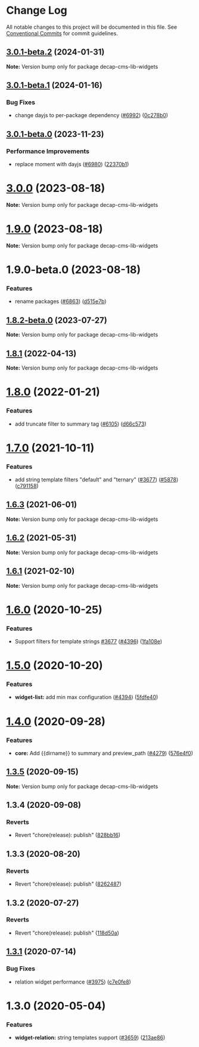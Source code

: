 # Change Log

All notable changes to this project will be documented in this file.
See [Conventional Commits](https://conventionalcommits.org) for commit guidelines.

## [3.0.1-beta.2](https://github.com/decaporg/decap-cms/compare/decap-cms-lib-widgets@3.0.1-beta.1...decap-cms-lib-widgets@3.0.1-beta.2) (2024-01-31)

**Note:** Version bump only for package decap-cms-lib-widgets

## [3.0.1-beta.1](https://github.com/decaporg/decap-cms/compare/decap-cms-lib-widgets@3.0.1-beta.0...decap-cms-lib-widgets@3.0.1-beta.1) (2024-01-16)

### Bug Fixes

- change dayjs to per-package dependency ([#6992](https://github.com/decaporg/decap-cms/issues/6992)) ([0c278b0](https://github.com/decaporg/decap-cms/commit/0c278b0a83d93233d3b3e860d3029df20fe1c501))

## [3.0.1-beta.0](https://github.com/decaporg/decap-cms/compare/decap-cms-lib-widgets@3.0.0...decap-cms-lib-widgets@3.0.1-beta.0) (2023-11-23)

### Performance Improvements

- replace moment with dayjs ([#6980](https://github.com/decaporg/decap-cms/issues/6980)) ([22370b1](https://github.com/decaporg/decap-cms/commit/22370b13e49a4a5f58a60ebd4bc40ce4b141eb11))

# [3.0.0](https://github.com/decaporg/decap-cms/compare/decap-cms-lib-widgets@1.9.0...decap-cms-lib-widgets@3.0.0) (2023-08-18)

**Note:** Version bump only for package decap-cms-lib-widgets

# [1.9.0](https://github.com/decaporg/decap-cms/compare/decap-cms-lib-widgets@1.9.0-beta.0...decap-cms-lib-widgets@1.9.0) (2023-08-18)

**Note:** Version bump only for package decap-cms-lib-widgets

# 1.9.0-beta.0 (2023-08-18)

### Features

- rename packages ([#6863](https://github.com/decaporg/decap-cms/issues/6863)) ([d515e7b](https://github.com/decaporg/decap-cms/commit/d515e7bd33216a775d96887b08c4f7b1962941bb))

## [1.8.2-beta.0](https://github.com/decaporg/decap-cms/compare/decap-cms-lib-widgets@1.8.1...decap-cms-lib-widgets@1.8.2-beta.0) (2023-07-27)

**Note:** Version bump only for package decap-cms-lib-widgets

## [1.8.1](https://github.com/decaporg/decap-cms/compare/decap-cms-lib-widgets@1.8.0...decap-cms-lib-widgets@1.8.1) (2022-04-13)

**Note:** Version bump only for package decap-cms-lib-widgets

# [1.8.0](https://github.com/decaporg/decap-cms/compare/decap-cms-lib-widgets@1.7.0...decap-cms-lib-widgets@1.8.0) (2022-01-21)

### Features

- add truncate filter to summary tag ([#6105](https://github.com/decaporg/decap-cms/issues/6105)) ([d66c573](https://github.com/decaporg/decap-cms/commit/d66c573697c6a66919e048f0fde9cf2f8ea6acac))

# [1.7.0](https://github.com/decaporg/decap-cms/compare/decap-cms-lib-widgets@1.6.3...decap-cms-lib-widgets@1.7.0) (2021-10-11)

### Features

- add string template filters "default" and "ternary" ([#3677](https://github.com/decaporg/decap-cms/issues/3677)) ([#5878](https://github.com/decaporg/decap-cms/issues/5878)) ([c791158](https://github.com/decaporg/decap-cms/commit/c791158dd5ea8ea03930f9881a86c71cb1770836))

## [1.6.3](https://github.com/decaporg/decap-cms/tree/master/packages/decap-cms-lib-widgets/compare/decap-cms-lib-widgets@1.6.2...decap-cms-lib-widgets@1.6.3) (2021-06-01)

**Note:** Version bump only for package decap-cms-lib-widgets

## [1.6.2](https://github.com/decaporg/decap-cms/tree/master/packages/decap-cms-lib-widgets/compare/decap-cms-lib-widgets@1.6.1...decap-cms-lib-widgets@1.6.2) (2021-05-31)

**Note:** Version bump only for package decap-cms-lib-widgets

## [1.6.1](https://github.com/decaporg/decap-cms/tree/master/packages/decap-cms-lib-widgets/compare/decap-cms-lib-widgets@1.6.0...decap-cms-lib-widgets@1.6.1) (2021-02-10)

**Note:** Version bump only for package decap-cms-lib-widgets

# [1.6.0](https://github.com/decaporg/decap-cms/tree/master/packages/decap-cms-lib-widgets/compare/decap-cms-lib-widgets@1.5.0...decap-cms-lib-widgets@1.6.0) (2020-10-25)

### Features

- Support filters for template strings [#3677](https://github.com/decaporg/decap-cms/tree/master/packages/decap-cms-lib-widgets/issues/3677) ([#4396](https://github.com/decaporg/decap-cms/tree/master/packages/decap-cms-lib-widgets/issues/4396)) ([1fa108e](https://github.com/decaporg/decap-cms/tree/master/packages/decap-cms-lib-widgets/commit/1fa108ee67b7e992a4d2a61cde13df7917e103be))

# [1.5.0](https://github.com/decaporg/decap-cms/tree/master/packages/decap-cms-lib-widgets/compare/decap-cms-lib-widgets@1.4.0...decap-cms-lib-widgets@1.5.0) (2020-10-20)

### Features

- **widget-list:** add min max configuration ([#4394](https://github.com/decaporg/decap-cms/tree/master/packages/decap-cms-lib-widgets/issues/4394)) ([5fdfe40](https://github.com/decaporg/decap-cms/tree/master/packages/decap-cms-lib-widgets/commit/5fdfe40dd29e9e22c9ae7d6219bc057f7ea7280b))

# [1.4.0](https://github.com/decaporg/decap-cms/tree/master/packages/decap-cms-lib-widgets/compare/decap-cms-lib-widgets@1.3.5...decap-cms-lib-widgets@1.4.0) (2020-09-28)

### Features

- **core:** Add {{dirname}} to summary and preview_path ([#4279](https://github.com/decaporg/decap-cms/tree/master/packages/decap-cms-lib-widgets/issues/4279)) ([576e4f0](https://github.com/decaporg/decap-cms/tree/master/packages/decap-cms-lib-widgets/commit/576e4f0f1a158d6b587587c52fb288d8f6eea89f))

## [1.3.5](https://github.com/decaporg/decap-cms/tree/master/packages/decap-cms-lib-widgets/compare/decap-cms-lib-widgets@1.3.4...decap-cms-lib-widgets@1.3.5) (2020-09-15)

**Note:** Version bump only for package decap-cms-lib-widgets

## 1.3.4 (2020-09-08)

### Reverts

- Revert "chore(release): publish" ([828bb16](https://github.com/decaporg/decap-cms/tree/master/packages/decap-cms-lib-widgets/commit/828bb16415b8c22a34caa19c50c38b24ffe9ceae))

## 1.3.3 (2020-08-20)

### Reverts

- Revert "chore(release): publish" ([8262487](https://github.com/decaporg/decap-cms/tree/master/packages/decap-cms-lib-widgets/commit/82624879ccbcb16610090041db28f00714d924c8))

## 1.3.2 (2020-07-27)

### Reverts

- Revert "chore(release): publish" ([118d50a](https://github.com/decaporg/decap-cms/tree/master/packages/decap-cms-lib-widgets/commit/118d50a7a70295f25073e564b5161aa2b9883056))

## [1.3.1](https://github.com/decaporg/decap-cms/tree/master/packages/decap-cms-lib-widgets/compare/decap-cms-lib-widgets@1.3.0...decap-cms-lib-widgets@1.3.1) (2020-07-14)

### Bug Fixes

- relation widget performance ([#3975](https://github.com/decaporg/decap-cms/tree/master/packages/decap-cms-lib-widgets/issues/3975)) ([c7e0fe8](https://github.com/decaporg/decap-cms/tree/master/packages/decap-cms-lib-widgets/commit/c7e0fe8492d09a3d151c608f50da844f421362ed))

# 1.3.0 (2020-05-04)

### Features

- **widget-relation:** string templates support ([#3659](https://github.com/decaporg/decap-cms/tree/master/packages/decap-cms-lib-widgets/issues/3659)) ([213ae86](https://github.com/decaporg/decap-cms/tree/master/packages/decap-cms-lib-widgets/commit/213ae86b54d02f5fc79fe11113507587ed062ff2))
